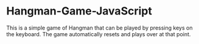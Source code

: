 # Hangman-Game-JavaScript
This is a simple game of Hangman that can be played by pressing keys on the keyboard. The game automatically resets and plays over at that point. 
